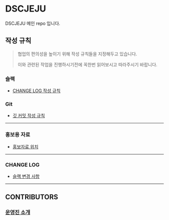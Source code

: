 # DSCJEJU
DSCJEJU 메인 repo 입니다.



## 작성 규칙

> 협업의 편의성을 높이기 위해 작성 규칙들을 지정해두고 있습니다.
>
> 이와 관련된 작업을 진행하시기전에 꼭한번 읽어보시고 따라주시기 바랍니다.

### 슬랙

- [CHANGE LOG 작성 규칙](./RULES/SLACK/SLACK_CHANGES_WRITE_RULE.md)



### Git

- [깃 커밋 작성 규칙](./RULES/GIT/COMMIT/COMMIT_RULE.md)



------

### 홍보용 자료

- [홍보자료 위치](./ASSETS/PUBLICIZE/)

------

### CHANGE LOG

- [슬랙 변경 사항](./CHANGES/SLACK/CHANGES.md)

------

## CONTRIBUTORS

### [운영진 소개](./MEMBERS/WHOAMI/SUMMARY.md)

#
